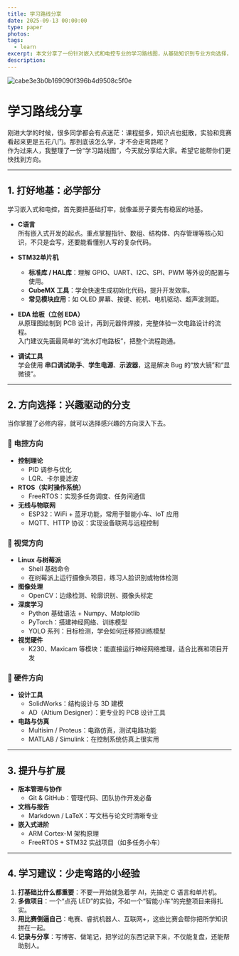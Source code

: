 ```yaml
---
title: 学习路线分享
date: 2025-09-13 00:00:00
type: paper
photos: 
tags:
  - learn
excerpt: 本文分享了一份针对嵌入式和电控专业的学习路线图，从基础知识到专业方向选择，再到进阶提升，为大学生提供系统化的学习指导，帮助避免走弯路。
description: 
---
```


![cabe3e3b0b169090f396b4d9508c5f0e](https://picgo-chaoxiaohan.oss-cn-qingdao.aliyuncs.com/img/cabe3e3b0b169090f396b4d9508c5f0e.png)

# 学习路线分享

刚进大学的时候，很多同学都会有点迷茫：课程挺多，知识点也挺散，实验和竞赛看起来更是五花八门。那到底该怎么学，才不会走弯路呢？  
作为过来人，我整理了一份“学习路线图”，今天就分享给大家。希望它能帮你们更快找到方向。  

---

## 1. 打好地基：必学部分  

学习嵌入式和电控，首先要把基础打牢，就像盖房子要先有稳固的地基。  

- **C语言**  
  所有嵌入式开发的起点。重点掌握指针、数组、结构体、内存管理等核心知识，不只是会写，还要能看懂别人写的复杂代码。  

- **STM32单片机**  
  - **标准库 / HAL库**：理解 GPIO、UART、I2C、SPI、PWM 等外设的配置与使用。  
  - **CubeMX 工具**：学会快速生成初始化代码，提升开发效率。  
  - **常见模块应用**：如 OLED 屏幕、按键、舵机、电机驱动、超声波测距。  

- **EDA 绘板（立创 EDA）**  
  从原理图绘制到 PCB 设计，再到元器件焊接，完整体验一次电路设计的流程。  
  入门建议先画最简单的“流水灯电路板”，把整个流程跑通。  

- **调试工具**  
  学会使用 **串口调试助手**、**学生电源**、**示波器**，这是解决 Bug 的“放大镜”和“显微镜”。  

---

## 2. 方向选择：兴趣驱动的分支  

当你掌握了必修内容，就可以选择感兴趣的方向深入下去。  

### 🔹 电控方向  
- **控制理论**  
  - PID 调参与优化  
  - LQR、卡尔曼滤波
- **RTOS（实时操作系统）**  
  - FreeRTOS：实现多任务调度、任务间通信  
- **无线与物联网**  
  - ESP32：WiFi + 蓝牙功能，常用于智能小车、IoT 应用  
  - MQTT、HTTP 协议：实现设备联网与远程控制  

### 🔹 视觉方向  
- **Linux 与树莓派**  
  - Shell 基础命令  
  - 在树莓派上运行摄像头项目，练习人脸识别或物体检测  
- **图像处理**  
  - OpenCV：边缘检测、轮廓识别、摄像头标定  
- **深度学习**  
  - Python 基础语法 + Numpy、Matplotlib  
  - PyTorch：搭建神经网络、训练模型  
  - YOLO 系列：目标检测，学会如何迁移预训练模型  
- **视觉硬件**  
  - K230、Maxicam 等模块：能直接运行神经网络推理，适合比赛和项目开发  

### 🔹 硬件方向  
- **设计工具**  
  - SolidWorks：结构设计与 3D 建模  
  - AD（Altium Designer）：更专业的 PCB 设计工具  
- **电路与仿真**  
  - Multisim / Proteus：电路仿真，测试电路功能  
  - MATLAB / Simulink：在控制系统仿真上很实用  

---

## 3. 提升与扩展  

- **版本管理与协作**  
  - Git & GitHub：管理代码、团队协作开发必备  
- **文档与报告**  
  - Markdown / LaTeX：写文档与论文时清晰专业  
- **嵌入式进阶**  
  - ARM Cortex-M 架构原理  
  - FreeRTOS + STM32 实战项目（如多任务小车）  

---

## 4. 学习建议：少走弯路的小经验  

1. **打基础比什么都重要**：不要一开始就急着学 AI，先搞定 C 语言和单片机。  
2. **多做项目**：一个“点亮 LED”的实验，不如一个“智能小车”的完整项目来得扎实。  
3. **用比赛倒逼自己**：电赛、睿抗机器人、互联网+，这些比赛会帮你把所学知识拼在一起。  
4. **记录与分享**：写博客、做笔记，把学过的东西记录下来，不仅能复盘，还能帮助别人。  


